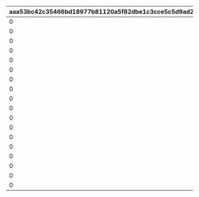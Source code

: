 |aaa53bc42c35466bd18977b81120a5f82dbe1c3cce5c5d9ad255acae57af6192|0cb2fb2e0708fe090f390cab33be8ad8fda2b0dceddaed4302444efe731f75e7|da2cea7d121246273a4a7f7cfa6c4a5a53b2457337fb22f0a31e3459010dbebd|aa3ed2038da31b5c8f9550fa570bef55ea444fef572dfbfa49473a7d2bdf8ba4|a9f63240118ee566083fd38c968c7bfcd737bcd0a4c320a720812e6e7dafc2d3|851dde451d20b62e1f11ca37d33224c3cacd993e1998ac3be5d442d7c7ea0a38|
| --- | --- | --- | --- | --- | --- |
|0|750000011|0|0|0|750000101|
|0|750000021|0|0|0|750000201|
|0|750000031|0|0|0|750000301|
|0|750000041|0|0|0|750000401|
|0|750000051|0|0|0|750000501|
|0|750000061|0|0|0|750000601|
|0|750000071|0|0|0|750000701|
|0|750000081|0|0|0|750000801|
|0|760100011|0|0|0|760100101|
|0|760100021|0|0|0|760100201|
|0|760100031|0|0|0|760100301|
|0|760100041|0|0|0|760100401|
|0|760100051|0|0|0|760100501|
|0|760200011|0|0|0|760200101|
|0|760200021|0|0|0|760200201|
|0|760200031|0|0|0|760200301|
|0|760200041|0|0|0|760200401|
|0|760200051|0|0|0|760200501|